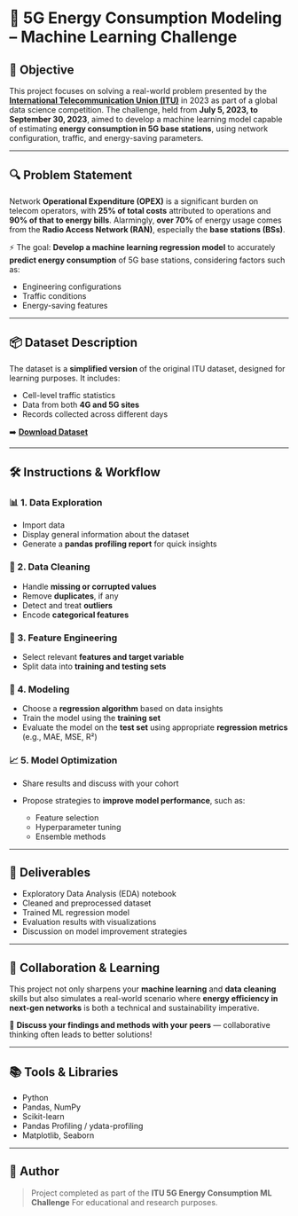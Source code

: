# 📶 5G Energy Consumption Modeling – Machine Learning Challenge

## 🚀 Objective

This project focuses on solving a real-world problem presented by the **[International Telecommunication Union (ITU)](https://www.itu.int/en/Pages/default.aspx)** in 2023 as part of a global data science competition. The challenge, held from **July 5, 2023, to September 30, 2023**, aimed to develop a machine learning model capable of estimating **energy consumption in 5G base stations**, using network configuration, traffic, and energy-saving parameters.

---

## 🔍 Problem Statement

Network **Operational Expenditure (OPEX)** is a significant burden on telecom operators, with **25% of total costs** attributed to operations and **90% of that to energy bills**. Alarmingly, **over 70%** of energy usage comes from the **Radio Access Network (RAN)**, especially the **base stations (BSs)**.

⚡ The goal: **Develop a machine learning regression model** to accurately **predict energy consumption** of 5G base stations, considering factors such as:

* Engineering configurations
* Traffic conditions
* Energy-saving features

---

## 📦 Dataset Description

The dataset is a **simplified version** of the original ITU dataset, designed for learning purposes. It includes:

* Cell-level traffic statistics
* Data from both **4G and 5G sites**
* Records collected across different days

➡️ **[Download Dataset](https://drive.google.com/file/d/1vW9TA7KAn-OJjD_o9Rd0l6sx77wNaiuk/view)**

---

## 🛠️ Instructions & Workflow

### 📊 1. Data Exploration

* Import data
* Display general information about the dataset
* Generate a **pandas profiling report** for quick insights

### 🧹 2. Data Cleaning

* Handle **missing or corrupted values**
* Remove **duplicates**, if any
* Detect and treat **outliers**
* Encode **categorical features**

### 🎯 3. Feature Engineering

* Select relevant **features and target variable**
* Split data into **training and testing sets**

### 🤖 4. Modeling

* Choose a **regression algorithm** based on data insights
* Train the model using the **training set**
* Evaluate the model on the **test set** using appropriate **regression metrics** (e.g., MAE, MSE, R²)

### 📈 5. Model Optimization

* Share results and discuss with your cohort
* Propose strategies to **improve model performance**, such as:

  * Feature selection
  * Hyperparameter tuning
  * Ensemble methods

---

## 📌 Deliverables

* Exploratory Data Analysis (EDA) notebook
* Cleaned and preprocessed dataset
* Trained ML regression model
* Evaluation results with visualizations
* Discussion on model improvement strategies

---

## 👥 Collaboration & Learning

This project not only sharpens your **machine learning** and **data cleaning** skills but also simulates a real-world scenario where **energy efficiency in next-gen networks** is both a technical and sustainability imperative.

🧠 **Discuss your findings and methods with your peers** — collaborative thinking often leads to better solutions!

---

## 📚 Tools & Libraries

* Python
* Pandas, NumPy
* Scikit-learn
* Pandas Profiling / ydata-profiling
* Matplotlib, Seaborn

---

## 📌 Author

> Project completed as part of the **ITU 5G Energy Consumption ML Challenge**
> For educational and research purposes.



